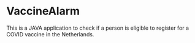 # VaccineAlarm
This is a JAVA application to check if a person is eligible to register for a COVID vaccine in the Netherlands.
